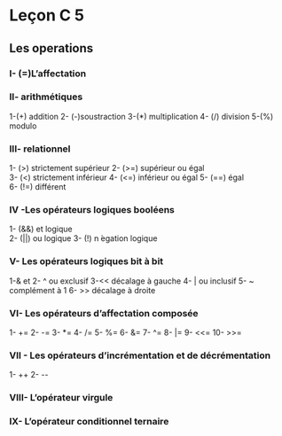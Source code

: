 # Leçon C 5

## Les operations 

### I- (=)L’affectation 

### II- arithmétiques
 
1-(+) addition
2- (-)soustraction
3-(*) multiplication
4- (/) division
5-(%) modulo

### III- relationnel

1- (>) strictement supérieur 
2- (>=) supérieur ou égal  
3- (<) strictement inférieur 
4- (<=) inférieur ou égal
5- (==) égal  
6- (!=) différent

### IV -Les opérateurs logiques booléens

1- (&&) et logique  
2- (||) ou logique 
3- (!) n ́egation logique

### V- Les opérateurs logiques bit à bit

1-& et
2- ^ ou exclusif
3-<< décalage à gauche
4- | ou inclusif
5- ~ complément à 1
6- >> décalage à droite

### VI- Les opérateurs d’affectation composée

1- += 
2- -= 
3- *= 
4- /=
5- %= 
6- &= 
7- ^= 
8- |= 
9- <<= 
10- >>=

### VII - Les opérateurs d’incrémentation et de décrémentation

1- ++
2- --

### VIII- L’opérateur virgule

### IX- L’opérateur conditionnel ternaire
